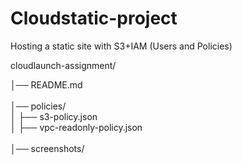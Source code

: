 # Cloudstatic-project
Hosting a static site with S3+IAM (Users and Policies)

cloudlaunch-assignment/

│── README.md   <br>          
│── policies/ <br>
│   ├── s3-policy.json      
│   ├── vpc-readonly-policy.json  
<br>
│── screenshots/              

